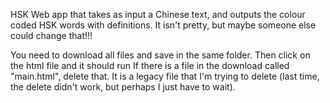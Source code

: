 HSK Web app that takes as input a Chinese text, and outputs the colour coded HSK words with definitions.
It isn't pretty, but maybe someone else could change that!!!

You need to download all files and save in the same folder. Then click on the html file and it should run
If there is a file in the download called "main.html", delete that. It is a legacy file that I'm trying to delete (last time, the delete didn't work, but perhaps I just have to wait).
